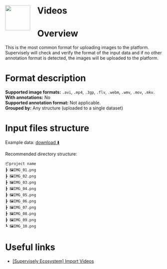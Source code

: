 <h1 align="left" style="border-bottom: 0"> <img align="left" src="https://github.com/supervisely-ecosystem/import-wizard-docs/assets/48913536/4f4ed82c-5567-4aa1-a729-dae5f04ae563" width="80" style="padding-right: 20px;"> Videos </h1>

# Overview

This is the most common format for uploading images to the platform. Supervisely will check and verify the format of the input data and if no other annotation format is detected, the images will be uploaded to the platform.

# Format description

**Supported image formats:** `.avi`, `.mp4`, `.3gp`, `.flv`, `.webm`, `.wmv`, `.mov`, `.mkv`.<br>
**With annotations:** No<br>
**Supported annotation format:** Not applicable.<br>
**Grouped by:** Any structure (uploaded to a single dataset)<br>

# Input files structure

Example data: [download ⬇️](https://github.com/supervisely-ecosystem/import-wizard-docs/files/15013758/sample_images.zip)<br>

Recommended directory structure:

```text
📦project name
┣ 🖼️IMG_01.png
┣ 🖼️IMG_02.png
┣ 🖼️IMG_03.png
┣ 🖼️IMG_04.png
┣ 🖼️IMG_05.png
┣ 🖼️IMG_06.png
┣ 🖼️IMG_07.png
┣ 🖼️IMG_08.png
┣ 🖼️IMG_09.png
┗ 🖼️IMG_10.png
```

# Useful links

- <a href="https://ecosystem.supervisely.com/apps/import-videos-supervisely" target="_blank">[Supervisely Ecosystem] Import Videos</a>
